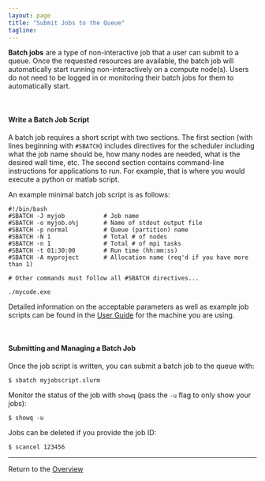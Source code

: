 ```yaml
---
layout: page
title: "Submit Jobs to the Queue"
tagline:
---
```


**Batch jobs** are a type of non-interactive job that a user can submit to a queue.
Once the requested resources are available, the batch job will automatically start
running non-interactively on a compute node(s). Users do not need to be logged in
or monitoring their batch jobs for them to automatically start.

<br>

#### Write a Batch Job Script

A batch job requires a short script with two sections. The first section (with
lines beginning with `#SBATCH`) includes directives for the scheduler including
what the job name should be, how many nodes are needed, what is the desired wall
time, etc. The second section contains command-line instructions for applications
to run. For example, that is where you would execute a python or matlab script.

An example minimal batch job script is as follows:

```
#!/bin/bash
#SBATCH -J myjob           # Job name
#SBATCH -o myjob.o%j       # Name of stdout output file
#SBATCH -p normal          # Queue (partition) name
#SBATCH -N 1               # Total # of nodes
#SBATCH -n 1               # Total # of mpi tasks
#SBATCH -t 01:30:00        # Run time (hh:mm:ss)
#SBATCH -A myproject       # Allocation name (req'd if you have more than 1)

# Other commands must follow all #SBATCH directives...

./mycode.exe
```

Detailed information on the acceptable parameters as well as example job scripts
can be found in the [User Guide](https://portal.tacc.utexas.edu/user-guides)
for the machine you are using.

<br>

#### Submitting and Managing a Batch Job

Once the job script is written, you can submit a batch job to the queue with:

```
$ sbatch myjobscript.slurm
```

Monitor the status of the job with `showq` (pass the `-u` flag to only show your jobs):

```
$ showq -u
```

Jobs can be deleted if you provide the job ID:

```
$ scancel 123456
```


---
Return to the [Overview](../index.md)
